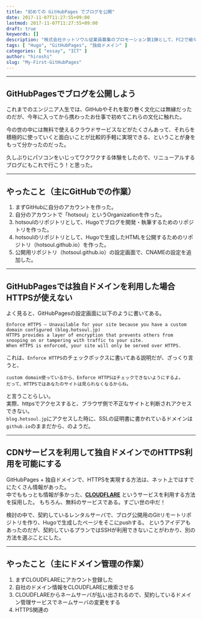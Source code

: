 ```yaml
---
title: "初めての GitHubPages でブログを公開"
date: 2017-11-07T11:27:55+09:00
lastmod: 2017-11-07T11:27:55+09:00
draft: true
keywords: []
description: "株式会社ホットソウル従業員募集のプロモーション第1弾として、FC2で細々やってきたブログをHugoでリニューアル。Hugoで作成し、GitHubPages x 独自ドメインで公開するまでの記録。今回はGitHubPages編。"
tags: [ "Hugo", "GitHubPages", "独自ドメイン" ]
categories: [ "essay", "ICT" ]
author: "hiroshi"
slug: "My-First-GitHubPages"
---
```


---

## GitHubPagesでブログを公開しよう
これまでのエンジニア人生では、GitHubやそれを取り巻く文化には無縁だったのだが、今年に入ってから携わったお仕事で初めてこれらの文化に触れた。  

今の世の中には無料で使えるクラウドサービスなどがたくさんあって、それらを積極的に使っていくと面白いことが比較的手軽に実現できる、ということが身をもって分かったのだった。  

久しぶりにパソコンをいじってワクワクする体験をしたので、リニューアルするブログにもこれで行こう！と思った。

---

## やったこと（主にGitHubでの作業）

1. まずGitHubに自分のアカウントを作った。
1. 自分のアカウントで「hotsoul」というOrganizationを作った。
1. hotsoulのリポジトリとして、Hugoでブログを開発・執筆するためのリポジトリを作った。
1. hotsoulのリポジトリとして、Hugoで生成したHTMLを公開するためのリポジトリ（hotsoul.github.io）を作った。
1. 公開用リポジトリ（hotsoul.github.io）の設定画面で、CNAMEの設定を追加した。

---

## GitHubPagesでは独自ドメインを利用した場合HTTPSが使えない
よく見ると、GitHubPagesの設定画面に以下のように書いてある。  
```
Enforce HTTPS — Unavailable for your site because you have a custom domain configured (blog.hotsoul.jp)
HTTPS provides a layer of encryption that prevents others from snooping on or tampering with traffic to your site.
When HTTPS is enforced, your site will only be served over HTTPS.
```
これは、`Enforce HTTPS`のチェックボックスに書いてある説明だが、ざっくり言うと、
```
custom domain使っているから、Enforce HTTPSはチェックできないようにするよ。
だって、HTTPSではあなたのサイトは見られなくなるからね。
```
と言うことらしい。  
実際、httpsでアクセスすると、ブラウザ側で不正なサイトと判断されアクセスできない。  
`blog.hotsoul.jp`にアクセスした時に、SSLの証明書に書かれているドメインは`github.io`のままだから、のようだ。

---

## CDNサービスを利用して独自ドメインでのHTTPS利用を可能にする
GitHubPages + 独自ドメインで、HTTPSを実現する方法は、ネット上ではすでにたくさん情報があった。  
中でももっとも情報が多かった、**[CLOUDFLARE](https://www.cloudflare.com)** というサービスを利用する方法を採用した。
もちろん、無料のサービスである。すごい世の中だ！

検討の中で、契約しているレンタルサーバで、ブログ公開用のGitリモートリポジトリを作り、Hugoで生成したページをそこにpushする。
というアイデアもあったのだが、契約しているプランではSSHが利用できないことがわかり、別の方法を選ぶことにした。

---

## やったこと（主にドメイン管理の作業）

1. まずCLOUDFLAREにアカウント登録した
1. 自社のドメイン情報をCLOUDFLAREに検索させる
1. CLOUDFLAREからネームサーバが払い出されるので、契約しているドメイン管理サービスでネームサーバの変更をする
1. HTTPS関連の
